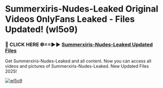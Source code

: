 # Summerxiris-Nudes-Leaked Original Videos 0nlyFans Leaked - Files Updated! (wl5o9)

<h3>🔴 CLICK HERE 🌐==►► <a href="https://tinyurl.com/yc6ubb5a" rel="nofollow">Summerxiris-Nudes-Leaked Updated Files</a></h3>

Get Summerxiris-Nudes-Leaked and all content. Now you can access all videos and pictures of Summerxiris-Nudes-Leaked. New Updated Files 2025!

[![wl5o9](https://i.imgur.com/7eu0CRL.gif)](https://tinyurl.com/yc6ubb5a)
